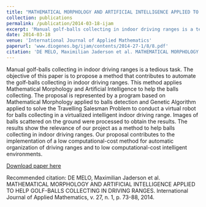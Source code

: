 ```yaml
---
title: "MATHEMATICAL MORPHOLOGY AND ARTIFICIAL INTELLIGENCE APPLIED TO HELP GOLF-BALLS COLLECTING IN DRIVING RANGES"
collection: publications
permalink: /publication/2014-03-18-ijam
excerpt: 'Manual golf-balls collecting in indoor driving ranges is a tedious task. The objective of this paper is to propose a method that contributes to automate the golf-balls collecting in indoor driving ranges. This method applies Mathematical Morphology and Artificial Intelligence to help the balls collecting. The proposal is represented by a program based on Mathematical Morphology applied to balls detection and Genetic Algorithm applied to solve the Travelling Salesman Problem to conduct a virtual robot for balls collecting in a virtualized intelligent indoor driving range. Images of balls scattered on the ground were processed to obtain the results. The results show the relevance of our project as a method to help balls collecting in indoor driving ranges. Our proposal contributes to the implementation of a low computational-cost method for automatic organization of driving ranges and to low computational-cost intelligent environments.'
date: 2014-03-18
venue: 'International Journal of Applied Mathematics'
paperurl: 'www.diogenes.bg/ijam/contents/2014-27-1/8/8.pdf'
citation: 'DE MELO, Maximilian Jaderson et al. MATHEMATICAL MORPHOLOGY AND ARTIFICIAL INTELLIGENCE APPLIED TO HELP GOLF-BALLS COLLECTING IN DRIVING RANGES. International Journal of Applied Mathematics, v. 27, n. 1, p. 73-88, 2014.'
---
```

Manual golf-balls collecting in indoor driving ranges is a tedious task. The objective of this paper is to propose a method that contributes to automate the golf-balls collecting in indoor driving ranges. This method applies Mathematical Morphology and Artificial Intelligence to help the balls collecting. The proposal is represented by a program based on Mathematical Morphology applied to balls detection and Genetic Algorithm applied to solve the Travelling Salesman Problem to conduct a virtual robot for balls collecting in a virtualized intelligent indoor driving range. Images of balls scattered on the ground were processed to obtain the results. The results show the relevance of our project as a method to help balls collecting in indoor driving ranges. Our proposal contributes to the implementation of a low computational-cost method for automatic organization of driving ranges and to low computational-cost intelligent environments.

[Download paper here](www.diogenes.bg/ijam/contents/2014-27-1/8/8.pdf)

Recommended citation: DE MELO, Maximilian Jaderson et al. MATHEMATICAL MORPHOLOGY AND ARTIFICIAL INTELLIGENCE APPLIED TO HELP GOLF-BALLS COLLECTING IN DRIVING RANGES. International Journal of Applied Mathematics, v. 27, n. 1, p. 73-88, 2014.